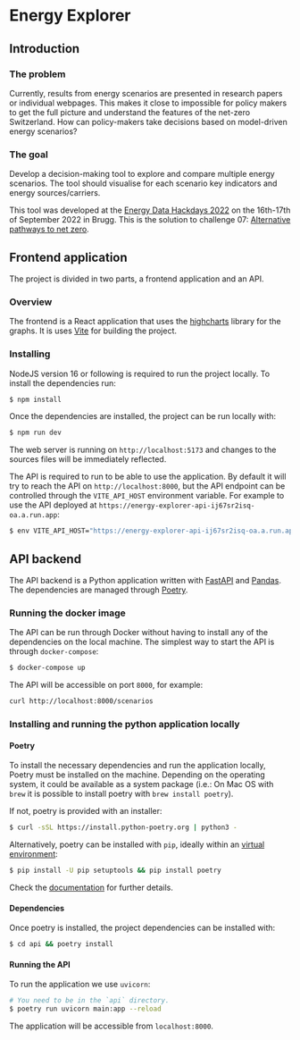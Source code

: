 # Energy Explorer

## Introduction

### The problem

Currently, results from energy scenarios are presented in research papers or
individual webpages. This makes it close to impossible for policy makers to get
the full picture and understand the features of the net-zero Switzerland. How
can policy-makers take decisions based on model-driven energy scenarios?

### The goal
Develop a decision-making tool to explore and compare multiple energy
scenarios. The tool should visualise for each scenario key indicators and
energy sources/carriers. 


This tool was developed at the [Energy Data Hackdays
2022](https://energydatahackdays.ch/) on the 16th-17th of September 2022 in
Brugg.
This is the solution to challenge 07: [Alternative pathways to net
zero](https://hack.opendata.ch/project/846).

## Frontend application

The project is divided in two parts, a frontend application and an API.

### Overview

The frontend is a React application that uses the
[highcharts](https://www.highcharts.com/) library for the graphs. It is uses
[Vite](https://vitejs.dev) for building the project.

### Installing

NodeJS version 16 or following is required to run the project locally. To
install the dependencies run:

```bash
$ npm install
```

Once the dependencies are installed, the project can be run locally with:

```bash
$ npm run dev
```

The web server is running on `http://localhost:5173` and changes to the sources
files will be immediately reflected.

The API is required to run to be able to use the application. By default it
will try to reach the API on `http://localhost:8000`, but the API endpoint can
be controlled through the `VITE_API_HOST` environment variable. For example to
use the API deployed at `https://energy-explorer-api-ij67sr2isq-oa.a.run.app`:

```bash
$ env VITE_API_HOST="https://energy-explorer-api-ij67sr2isq-oa.a.run.app" npm run dev
```


## API backend

The API backend is a Python application written with
[FastAPI](https://fastapi.tiangolo.com/) and
[Pandas](https://pandas.pydata.org/). The dependencies are managed through
[Poetry](https://python-poetry.org/). 

### Running the docker image

The API can be run through Docker without having to install any of the
dependencies on the local machine. The simplest way to start the API is through
`docker-compose`:

```bash
$ docker-compose up
```

The API will be accessible on port `8000`, for example:

```bash
curl http://localhost:8000/scenarios
```

### Installing and running the python application locally

#### Poetry
To install the necessary dependencies and run the application locally, Poetry
must be installed on the machine. Depending on the operating system, it could
be available as a system package (i.e.: On Mac OS with `brew` it is possible to
install poetry with `brew install poetry`).

If not, poetry is provided with an installer:

```bash
$ curl -sSL https://install.python-poetry.org | python3 -
```

Alternatively, poetry can be installed with `pip`, ideally within an [virtual environment](https://docs.python.org/3/library/venv.html):

```bash
$ pip install -U pip setuptools && pip install poetry
```

Check the [documentation](https://python-poetry.org/docs/#installation) for further details.

#### Dependencies

Once poetry is installed, the project dependencies can be installed with:

```bash
$ cd api && poetry install
```

#### Running the API

To run the application we use `uvicorn`:

```bash
# You need to be in the `api` directory.
$ poetry run uvicorn main:app --reload
```

The application will be accessible from `localhost:8000`.
